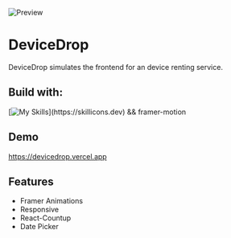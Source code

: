 ![Preview](https://github.com/brixv1/devicedrop/assets/135877207/17b61a7a-e552-4b50-a3bc-d31db0c6d9c6)

# DeviceDrop

DeviceDrop simulates the frontend for an device renting service.

## Build with:

[![My Skills](https://skillicons.dev/icons?i=js,nextjs,react,tailwind,)](https://skillicons.dev) && framer-motion

## Demo

https://devicedrop.vercel.app


## Features

- Framer Animations
- Responsive
- React-Countup
- Date Picker
